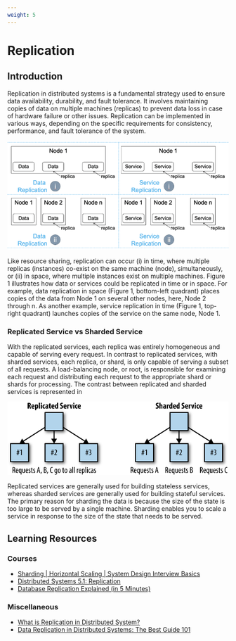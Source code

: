 ```yaml
---
weight: 5
---
```


# Replication

## Introduction

Replication in distributed systems is a fundamental strategy used to ensure data availability, durability, and fault tolerance. It involves maintaining copies of data on multiple machines (replicas) to prevent data loss in case of hardware failure or other issues. Replication can be implemented in various ways, depending on the specific requirements for consistency, performance, and fault tolerance of the system.

![Replication](replication.png)

Like resource sharing, replication can occur (i) in time, where multiple replicas (instances) co-exist on the same machine (node), simultaneously, or (ii) in space, where multiple instances exist on multiple machines. Figure 1 illustrates how data or services could be replicated in time or in space. For example, data replication in space (Figure 1, bottom-left quadrant) places copies of the data from Node 1 on several other nodes, here, Node 2 through n. As another example, service replication in time (Figure 1, top-right quadrant) launches copies of the service on the same node, Node 1.

### Replicated Service vs Sharded Service

With the replicated services, each replica was entirely homogeneous and capable of serving every request. In contrast to replicated services, with sharded services, each replica, or shard, is only capable of serving a subset of all requests. A load-balancing node, or root, is responsible for examining each request and distributing each request to the appropriate shard or shards for processing. The contrast between replicated and sharded services is represented in

![Sharding vs Replication](../sharding/sharding-vs-replication.png)

Replicated services are generally used for building stateless services, whereas sharded services are generally used for building stateful services. The primary reason for sharding the data is because the size of the state is too large to be served by a single machine. Sharding enables you to scale a service in response to the size of the state that needs to be served.



## Learning Resources

### Courses
- [Sharding | Horizontal Scaling | System Design Interview Basics](https://www.youtube.com/watch?v=0DzRdQ-sOTg)
- [Distributed Systems 5.1: Replication](https://www.youtube.com/watch?v=mBUCF1WGI_I)
- [Database Replication Explained (in 5 Minutes)](https://www.youtube.com/watch?v=bI8Ry6GhMSE)

### Miscellaneous
- [What is Replication in Distributed System?](https://www.geeksforgeeks.org/what-is-replication-in-distributed-system/)
- [Data Replication in Distributed Systems: The Best Guide 101](https://hevodata.com/learn/data-replication-in-distributed-system/#:~:text=Replication%3A%20Distributed%20systems%20allow%20sharing,as%20software%20and%20hardware%20components.)